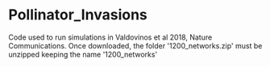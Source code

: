 # Pollinator_Invasions
Code used to run simulations in Valdovinos et al 2018, Nature Communications. Once downloaded, the folder '1200_networks.zip' must be unzipped keeping the name '1200_networks'

